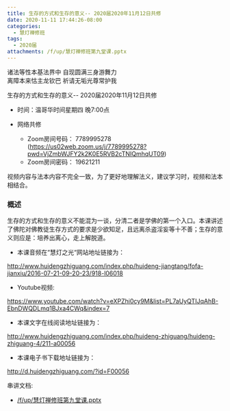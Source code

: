 ```yaml
---
title: ⽣存的⽅式和⽣存的意义-- 2020届2020年11月12日共修
date: 2020-11-11 17:44:26-08:00
categories:
  - 慧灯禅修班
tags:
  - 2020届
attachments: /f/up/慧灯禅修班第九堂课.pptx
---
```

诸法等性本基法界中 自现圆满三身游舞力  
离障本来怙主龙钦巴 祈请无垢光尊常护我  

⽣存的⽅式和⽣存的意义-- 2020届2020年11月12日共修

* 时间：温哥华时间星期四 晚7:00点

* 网络共修
  * Zoom房间号码： 7789995278 (<https://us02web.zoom.us/j/7789995278?pwd=VjZmbWJFY2k2K0E5RVB2cTNIQmhqUT09>)
  * Zoom房间密码： 19621211

视频内容与法本内容不完全⼀致，为了更好地理解法义，建议学习时，视频和法本相结合。

### 概述

⽣存的⽅式和⽣存的意义不能混为⼀谈，分清⼆者是学佛的第⼀个⼊⼝。本课讲述了佛陀对佛教徒⽣存⽅式的要求是少欲知⾜，且远离杀盗淫妄等⼗不善；⽣存的意义则应是：培养出离⼼，⾛上解脱道。

- 本课⾳频在“慧灯之光“⽹站地址链接为：

<http://www.huidengzhiguang.com/index.php/huideng-jiangtang/fofa-jianxiu/2016-07-21-09-20-23/918-l06018>

- Youtube视频:

<https://www.youtube.com/watch?v=eXPZhi0cy9M&list=PL7aUyQTIJqAhB-EbnDWQDLmq1BJxa4CWq&index=7>

- 本课⽂字在线阅读地址链接为：

<http://www.huidengzhiguang.com/index.php/huideng-zhiguang/huideng-zhiguang-4/211-a00056>

- 本课电⼦书下载地址链接为：

<http://d.huidengzhiguang.com/?id=F00056>

串讲文档:
* [/f/up/慧灯禅修班第九堂课.pptx](https://s3.ap-northeast-1.wasabisys.com/hdcx/hdv/f/up/慧灯禅修班第九堂课.pptx)
